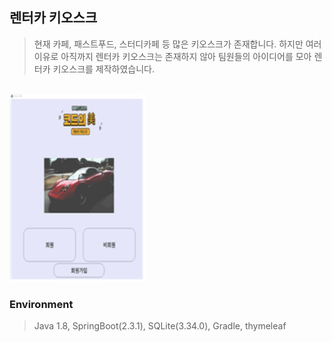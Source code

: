 ## 렌터카 키오스크
> 현재 카페, 패스트푸드, 스터디카페 등 많은 키오스크가 존재합니다.
> 하지만 여러 이유로 아직까지 렌터카 키오스크는 존재하지 않아 팀원들의 아이디어를 모아 렌터카 키오스크를 제작하였습니다.

<br/><img src="./capture/main.png" height="300px" alt="Main"></img>

### Environment
>Java 1.8, SpringBoot(2.3.1), SQLite(3.34.0), Gradle, thymeleaf
